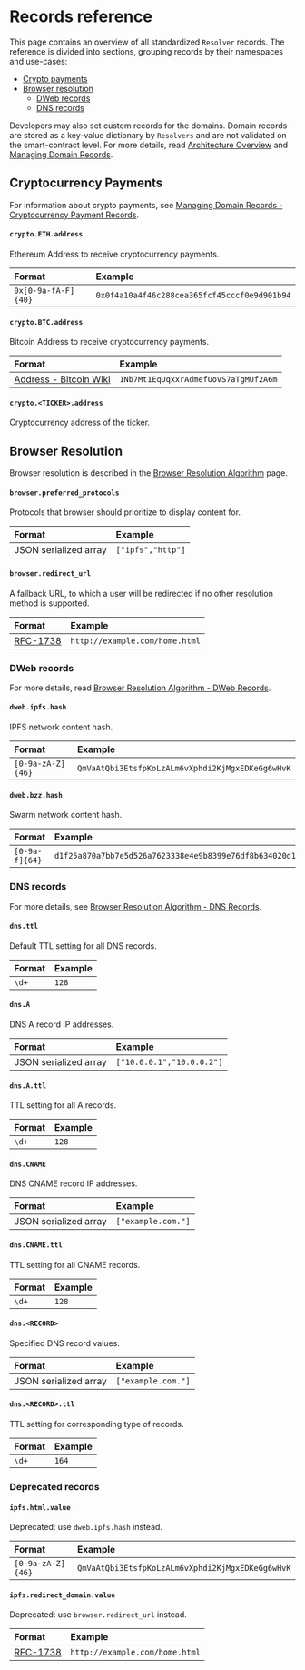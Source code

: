# Records reference

This page contains an overview of all standardized `Resolver` records. The reference is divided into sections, grouping records by their namespaces and use-cases:

- [Crypto payments](records-reference.md#crypto-payments)
- [Browser resolution](records-reference.md#browser-resolution)
  - [DWeb records](records-reference.md#dweb-records)
  - [DNS records](records-reference.md#dns-records)

Developers may also set custom records for the domains. Domain records are stored as a key-value dictionary by `Resolvers` and are not validated on the smart-contract level. For more details, read [Architecture Overview](architecture-overview.md#resolver) and [Managing Domain Records](../managing-domains/managing-domain-records.md).

## Cryptocurrency Payments

For information about crypto payments, see [Managing Domain Records - Cryptocurrency Payment Records](../managing-domains/managing-domain-records.md#crypto-payments-records).

#### `crypto.ETH.address`

Ethereum Address to receive cryptocurrency payments.

| Format | Example |
| :--- | :--- |
| `0x[0-9a-fA-F]{40}` | `0x0f4a10a4f46c288cea365fcf45cccf0e9d901b94` |

#### `crypto.BTC.address`

Bitcoin Address to receive cryptocurrency payments.

| Format | Example |
| :--- | :--- |
| [Address - Bitcoin Wiki](https://en.bitcoin.it/wiki/Address#:~:text=A%20Bitcoin%20address%2C%20or%20simply,by%20any%20user%20of%20Bitcoin.) | `1Nb7Mt1EqUqxxrAdmefUovS7aTgMUf2A6m` |

#### `crypto.<TICKER>.address`

Cryptocurrency address of the ticker.

## Browser Resolution

Browser resolution is described in the [Browser Resolution Algorithm](../browser-resolution/browser-resolution-algorithm.md) page.

#### `browser.preferred_protocols`

Protocols that browser should prioritize to display content for.

| Format | Example |
| :--- | :--- |
| JSON serialized array | `["ipfs","http"]` |

#### `browser.redirect_url`

A fallback URL, to which a user will be redirected if no other resolution method is supported.

| Format | Example |
| :--- | :--- |
| [RFC-1738](https://tools.ietf.org/html/rfc1738) | `http://example.com/home.html` |

### DWeb records

For more details, read [Browser Resolution Algorithm - DWeb Records](../browser-resolution/browser-resolution-algorithm.md#distributed-web-records).

#### `dweb.ipfs.hash`

IPFS network content hash.

| Format | Example |
| :--- | :--- |
| `[0-9a-zA-Z]{46}` | `QmVaAtQbi3EtsfpKoLzALm6vXphdi2KjMgxEDKeGg6wHvK` |

#### `dweb.bzz.hash`

Swarm network content hash.

| Format | Example |
| :--- | :--- |
| `[0-9a-f]{64}` | `d1f25a870a7bb7e5d526a7623338e4e9b8399e76df8b634020d11d969594f24a` |

### DNS records

For more details, see [Browser Resolution Algorithm - DNS Records](../browser-resolution/browser-resolution-algorithm.md#dns-records).

#### `dns.ttl`

Default TTL setting for all DNS records.

| Format | Example |
| :--- | :--- |
| `\d+` | `128` |

#### `dns.A`

DNS A record IP addresses.

| Format | Example |
| :--- | :--- |
| JSON serialized array | `["10.0.0.1","10.0.0.2"]` |

#### `dns.A.ttl`

TTL setting for all A records.

| Format | Example |
| :--- | :--- |
| `\d+` | `128` |

#### `dns.CNAME`

DNS CNAME record IP addresses.

| Format | Example |
| :--- | :--- |
| JSON serialized array | `["example.com."]` |

#### `dns.CNAME.ttl`

TTL setting for all CNAME records.

| Format | Example |
| :--- | :--- |
| `\d+` | `128` |

#### `dns.<RECORD>`

Specified DNS record values.

| Format | Example |
| :--- | :--- |
| JSON serialized array | `["example.com."]` |

#### `dns.<RECORD>.ttl`

TTL setting for corresponding type of records.

| Format | Example |
| :--- | :--- |
| `\d+` | `164` |

### Deprecated records

#### `ipfs.html.value`

Deprecated: use `dweb.ipfs.hash` instead.

| Format | Example |
| :--- | :--- |
| `[0-9a-zA-Z]{46}` | `QmVaAtQbi3EtsfpKoLzALm6vXphdi2KjMgxEDKeGg6wHvK` |

#### `ipfs.redirect_domain.value`

Deprecated: use `browser.redirect_url` instead.

| Format | Example |
| :--- | :--- |
| [RFC-1738](https://tools.ietf.org/html/rfc1738) | `http://example.com/home.html` |

